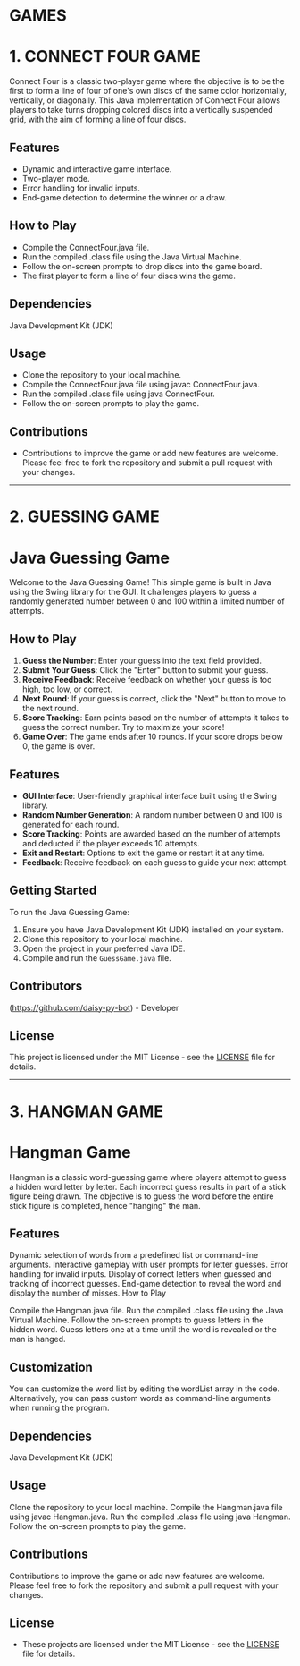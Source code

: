 # GAMES

# 1. CONNECT FOUR GAME

Connect Four is a classic two-player game where the objective is to be the first to form a line of four of one's own discs of the same color horizontally, vertically, or diagonally. This Java implementation of Connect Four allows players to take turns dropping colored discs into a vertically suspended grid, with the aim of forming a line of four discs.

## Features

- Dynamic and interactive game interface.
- Two-player mode.
- Error handling for invalid inputs.
- End-game detection to determine the winner or a draw.


## How to Play

- Compile the ConnectFour.java file.
- Run the compiled .class file using the Java Virtual Machine.
- Follow the on-screen prompts to drop discs into the game board.
- The first player to form a line of four discs wins the game.


## Dependencies

Java Development Kit (JDK)


## Usage

- Clone the repository to your local machine.
- Compile the ConnectFour.java file using javac ConnectFour.java.
- Run the compiled .class file using java ConnectFour.
- Follow the on-screen prompts to play the game.


## Contributions

- Contributions to improve the game or add new features are welcome. Please feel free to fork the repository and submit a pull request with your changes.


----------------------------------------------------------------------------------------------------------------------------------------------------------

# 2. GUESSING GAME


# Java Guessing Game

Welcome to the Java Guessing Game! This simple game is built in Java using the Swing library for the GUI. It challenges players to guess a randomly generated number between 0 and 100 within a limited number of attempts.

## How to Play

1. **Guess the Number**: Enter your guess into the text field provided.
2. **Submit Your Guess**: Click the "Enter" button to submit your guess.
3. **Receive Feedback**: Receive feedback on whether your guess is too high, too low, or correct.
4. **Next Round**: If your guess is correct, click the "Next" button to move to the next round.
5. **Score Tracking**: Earn points based on the number of attempts it takes to guess the correct number. Try to maximize your score!
6. **Game Over**: The game ends after 10 rounds. If your score drops below 0, the game is over.

## Features

- **GUI Interface**: User-friendly graphical interface built using the Swing library.
- **Random Number Generation**: A random number between 0 and 100 is generated for each round.
- **Score Tracking**: Points are awarded based on the number of attempts and deducted if the player exceeds 10 attempts.
- **Exit and Restart**: Options to exit the game or restart it at any time.
- **Feedback**: Receive feedback on each guess to guide your next attempt.

## Getting Started

To run the Java Guessing Game:

1. Ensure you have Java Development Kit (JDK) installed on your system.
2. Clone this repository to your local machine.
3. Open the project in your preferred Java IDE.
4. Compile and run the `GuessGame.java` file.

## Contributors

(https://github.com/daisy-py-bot) - Developer

## License

This project is licensed under the MIT License - see the [LICENSE](LICENSE) file for details.

----------------------------------------------------------------------------------------------------------------------------------------------------------

# 3. HANGMAN GAME

# Hangman Game

Hangman is a classic word-guessing game where players attempt to guess a hidden word letter by letter. Each incorrect guess results in part of a stick figure being drawn. The objective is to guess the word before the entire stick figure is completed, hence "hanging" the man.


## Features

Dynamic selection of words from a predefined list or command-line arguments.
Interactive gameplay with user prompts for letter guesses.
Error handling for invalid inputs.
Display of correct letters when guessed and tracking of incorrect guesses.
End-game detection to reveal the word and display the number of misses.
How to Play

Compile the Hangman.java file.
Run the compiled .class file using the Java Virtual Machine.
Follow the on-screen prompts to guess letters in the hidden word.
Guess letters one at a time until the word is revealed or the man is hanged.


## Customization

You can customize the word list by editing the wordList array in the code.
Alternatively, you can pass custom words as command-line arguments when running the program.


## Dependencies

Java Development Kit (JDK)


## Usage

Clone the repository to your local machine.
Compile the Hangman.java file using javac Hangman.java.
Run the compiled .class file using java Hangman.
Follow the on-screen prompts to play the game.


## Contributions

Contributions to improve the game or add new features are welcome. Please feel free to fork the repository and submit a pull request with your changes.


## License

- These projects are licensed under the MIT License - see the [LICENSE](LICENSE) file for details.
